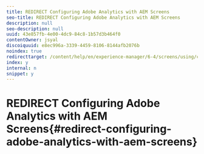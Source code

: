 ```yaml
---
title: REDIRECT Configuring Adobe Analytics with AEM Screens
seo-title: REDIRECT Configuring Adobe Analytics with AEM Screens
description: null
seo-description: null
uuid: 43e857fb-4e00-4dc9-84c8-1b57d3b464f0
contentOwner: jsyal
discoiquuid: e8ec996a-3339-4459-8106-8144afb2076b
noindex: true
redirecttarget: /content/help/en/experience-manager/6-4/screens/using/configuring-adobe-analytics-aem-screens
index: y
internal: n
snippet: y
---
```


# REDIRECT Configuring Adobe Analytics with AEM Screens{#redirect-configuring-adobe-analytics-with-aem-screens}

